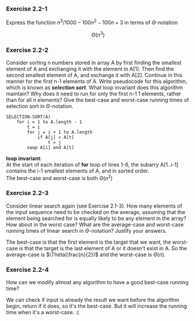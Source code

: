 ### Exercise 2.2-1

Express the function $n^3/1000 - 100n^2 - 100n + 3$ in terms of $\Theta$-notation

$$
\Theta(n^3)
$$

### Exercise 2.2-2

Consider sorting n numbers stored in array A by first finding the smallest element
of A and exchanging it with the element in A[1]. Then find the second smallest
element of A, and exchange it with A[2]. Continue in this manner for the first n-1
elements of A. Write pseudocode for this algorithm, which is known as **_selection
sort_**. What loop invariant does this algorithm maintain? Why does it need to run
for only the first n-1 1 elements, rather than for all n elements? Give the best-case
and worst-case running times of selection sort in $\Theta$-notation.

    SELECTION-SORT(A)
        for i = 1 to A.length - 1
            t = i
            for j = i + 1 to A.length
                if A[j] < A[t]
                    t = j
            swap A[i] and A[t]
**loop invariant**:  
At the start of each iteration of **for** loop of lines 1-6, the subarry A[1..i-1] contains the i-1 smallest elements of A, and in sorted order.  
The best-case and worst-case is both $\Theta(n^2)$  

### Exercise 2.2-3

Consider linear search again (see Exercise 2.1-3). How many elements of the input sequence need to be checked on the average, assuming that the element being
searched for is equally likely to be any element in the array? How about in the
worst case? What are the average-case and worst-case running times of linear
search in $\Theta$-notation? Justify your answers.

The best-case is that the first element is the target that we want, the worst-case is that the target is the last element of A or it doesn't exist in A. So the average-case is $\Theta(\frac{n}{2})$ and the worst-case is $\Theta(n)$.

### Exercise 2.2-4

How can we modify almost any algorithm to have a good best-case running time?

We can check if input is already the result we want before the algorithm begin, return if it does, so it's the best-case. But it will increase the running time when it's a worst-case. :(